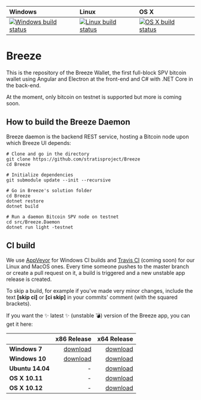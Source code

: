 | Windows | Linux | OS X |
| :---- | :------ | :---- |
[![Windows build status][1]][2] | [![Linux build status][3]][4] | [![OS X build status][5]][6] | 

[1]: https://ci.appveyor.com/api/projects/status/j1evinfefeetctvk?svg=true
[2]: https://ci.appveyor.com/project/stratis/breeze
[3]: https://travis-ci.org/stratisproject/Breeze.svg?branch=master
[4]: https://travis-ci.org/stratisproject/Breeze
[5]: https://travis-ci.org/stratisproject/Breeze.svg?branch=master
[6]: https://travis-ci.org/stratisproject/Breeze


# Breeze

This is the repository of the Breeze Wallet, the first full-block SPV bitcoin wallet using Angular and Electron at the front-end and C# with .NET Core in the back-end.

At the moment, only bitcoin on testnet is supported but more is coming soon. 

## How to build the Breeze Daemon

Breeze daemon is the backend REST service, hosting a Bitcoin node upon which Breeze UI depends:

```
# Clone and go in the directory
git clone https://github.com/stratisproject/Breeze
cd Breeze

# Initialize dependencies
git submodule update --init --recursive

# Go in Breeze's solution folder
cd Breeze
dotnet restore
dotnet build

# Run a daemon Bitcoin SPV node on testnet
cd src/Breeze.Daemon
dotnet run light -testnet
```

CI build
-----------

We use [AppVeyor](https://www.appveyor.com/) for Windows CI builds and [Travis CI](https://travis-ci.org/) (coming soon) for our Linux and MacOS ones.
Every time someone pushes to the master branch or create a pull request on it, a build is triggered and a new unstable app release is created.

To skip a build, for example if you've made very minor changes, include the text **[skip ci]** or **[ci skip]** in your commits' comment (with the squared brackets).

If you want the :sparkles: latest :sparkles: (unstable :bomb:) version of the Breeze app, you can get it here: 

|    | x86 Release | x64 Release |
|:---|----------------:|------------------:|
|**Windows 7**| [download][7] | [download][8] | 
|**Windows 10**| [download][9] | [download][10] | 
|**Ubuntu 14.04**| - | [download][11] | 
|**OS X 10.11**| - | [download][12] | 
|**OS X 10.12**| - | [download][13] | 


[7]: https://ci.appveyor.com/api/projects/stratis/breeze/artifacts/breeze_out/breeze-win7-x86-Release.zip?job=Environment%3A%20win_runtime%3Dwin7-x86
[8]: https://ci.appveyor.com/api/projects/stratis/breeze/artifacts/breeze_out/breeze-win7-x64-Release.zip?job=Environment%3A%20win_runtime%3Dwin7-x64
[9]: https://ci.appveyor.com/api/projects/stratis/breeze/artifacts/breeze_out/breeze-win10-x86-Release.zip?job=Environment%3A%20win_runtime%3Dwin10-x86
[10]: https://ci.appveyor.com/api/projects/stratis/breeze/artifacts/breeze_out/breeze-win10-x64-Release.zip?job=Environment%3A%20win_runtime%3Dwin10-x64
[11]: https://github.com/stratisproject/Breeze/releases/download/cd-unstable/breeze-ubuntu.14.04-x64-Release.zip
[12]: https://github.com/stratisproject/Breeze/releases/download/cd-unstable/breeze-osx.10.11-x64-Release.zip
[13]: https://github.com/stratisproject/Breeze/releases/download/cd-unstable/breeze-osx.10.12-x64-Release.zip


